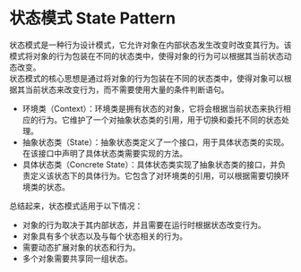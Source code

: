 # 状态模式 State Pattern

状态模式是一种行为设计模式，它允许对象在内部状态发生改变时改变其行为。该模式将对象的行为包装在不同的状态类中，使得对象的行为可以根据其当前状态动态改变。<br>
状态模式的核心思想是通过将对象的行为包装在不同的状态类中，使得对象可以根据其当前状态来改变行为，而不需要使用大量的条件判断语句。

- 环境类（Context）：环境类是拥有状态的对象，它将会根据当前状态来执行相应的行为。它维护了一个对抽象状态类的引用，用于切换和委托不同的状态处理。
- 抽象状态类（State）：抽象状态类定义了一个接口，用于具体状态类的实现。在该接口中声明了具体状态类需要实现的方法。
- 具体状态类（Concrete State）：具体状态类实现了抽象状态类的接口，并负责定义该状态下的具体行为。它包含了对环境类的引用，可以根据需要切换环境类的状态。


总结起来，状态模式适用于以下情况：
- 对象的行为取决于其内部状态，并且需要在运行时根据状态改变行为。 
- 对象具有多个状态以及与每个状态相关的行为。
- 需要动态扩展对象的状态和行为。
- 多个对象需要共享同一组状态。
